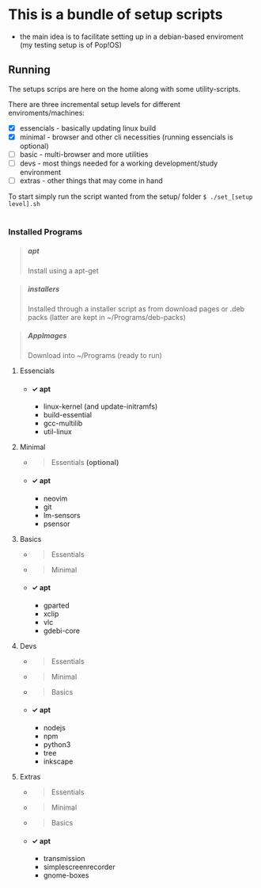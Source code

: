 # This is a bundle of setup scripts

- the main idea is to facilitate setting up in a debian-based enviroment (my testing setup is of Pop!OS)

## Running

The setups scrips are here on the home along with some utility-scripts.

There are three incremental setup levels for different enviroments/machines:
 - [X] essencials - basically updating linux build
 - [X] minimal    - browser and other cli necessities (running essencials is optional)
 - [ ] basic      - multi-browser and more utilities
 - [ ] devs       - most things needed for a working development/study environment
 - [ ] extras     - other things that may come in hand

To start simply run the script wanted from the setup/ folder
```$ ./set_[setup level].sh```

#

### Installed Programs

> ##### apt
> Install using a apt-get

> ##### installers
> Installed through a installer script as from download pages or .deb packs (latter are kept in ~/Programs/deb-packs)

> ##### AppImages
> Download into ~/Programs (ready to run)


 1. Essencials
    - #### &check; apt
      - linux-kernel (and update-initramfs)
      - build-essential
      - gcc-multilib
      - util-linux

 2. Minimal
    - > Essentials **(optional)**
    - #### &check; apt
      - neovim
      - git
      - lm-sensors
      - psensor

 3. Basics
    - > Essentials
    - > Minimal
    - #### &check; apt
      - gparted
      - xclip
      - vlc
      - gdebi-core

 4. Devs
    - > Essentials
    - > Minimal 
    - > Basics
    - #### &check; apt
      - nodejs
      - npm 
      - python3
      - tree
      - inkscape

 5. Extras
    - >  Essentials
    - >  Minimal 
    - >  Basics
    - #### &check; apt
      - transmission
      - simplescreenrecorder
      - gnome-boxes

